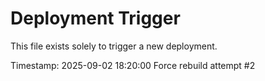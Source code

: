 # Deployment Trigger

This file exists solely to trigger a new deployment.

Timestamp: 2025-09-02 18:20:00
Force rebuild attempt #2
